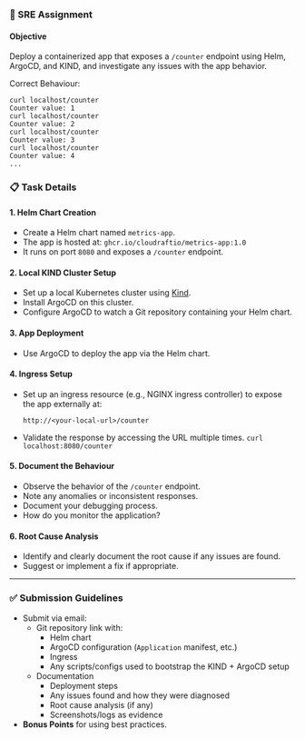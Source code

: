 ### 🚀 SRE Assignment

#### **Objective**
Deploy a containerized app that exposes a `/counter` endpoint using Helm, ArgoCD, and KIND, and investigate any issues with the app behavior. 

Correct Behaviour:
```
curl localhost/counter
Counter value: 1
curl localhost/counter
Counter value: 2
curl localhost/counter
Counter value: 3
curl localhost/counter
Counter value: 4
...
```

### **📋 Task Details**

#### **1. Helm Chart Creation**
- Create a Helm chart named `metrics-app`.
- The app is hosted at: `ghcr.io/cloudraftio/metrics-app:1.0`
- It runs on port `8080` and exposes a `/counter` endpoint.


#### **2. Local KIND Cluster Setup**
- Set up a local Kubernetes cluster using [Kind](https://kind.sigs.k8s.io/).
- Install ArgoCD on this cluster.
- Configure ArgoCD to watch a Git repository containing your Helm chart.

#### **3. App Deployment**
- Use ArgoCD to deploy the app via the Helm chart.

#### **4. Ingress Setup**
- Set up an ingress resource (e.g., NGINX ingress controller) to expose the app externally at:
  ```
  http://<your-local-url>/counter
  ```
- Validate the response by accessing the URL multiple times.
  `curl localhost:8080/counter`

#### **5. Document the Behaviour**
- Observe the behavior of the `/counter` endpoint.
- Note any anomalies or inconsistent responses.
- Document your debugging process.
- How do you monitor the application?

#### **6. Root Cause Analysis**
- Identify and clearly document the root cause if any issues are found.
- Suggest or implement a fix if appropriate.

---

### ✅ **Submission Guidelines**
- Submit via email:
  - Git repository link with:
    - Helm chart
    - ArgoCD configuration (`Application` manifest, etc.)
    - Ingress 
    - Any scripts/configs used to bootstrap the KIND + ArgoCD setup
  - Documentation
    - Deployment steps
    - Any issues found and how they were diagnosed
    - Root cause analysis (if any)
    - Screenshots/logs as evidence
- **Bonus Points** for using best practices.
